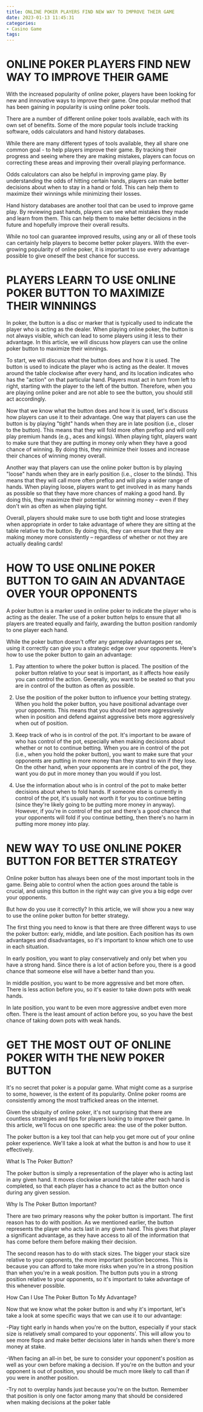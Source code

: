 ```yaml
---
title: ONLINE POKER PLAYERS FIND NEW WAY TO IMPROVE THEIR GAME
date: 2023-01-13 11:45:31
categories:
- Casino Game
tags:
---
```



#  ONLINE POKER PLAYERS FIND NEW WAY TO IMPROVE THEIR GAME

With the increased popularity of online poker, players have been looking for new and innovative ways to improve their game. One popular method that has been gaining in popularity is using online poker tools.

There are a number of different online poker tools available, each with its own set of benefits. Some of the more popular tools include tracking software, odds calculators and hand history databases.

While there are many different types of tools available, they all share one common goal - to help players improve their game. By tracking their progress and seeing where they are making mistakes, players can focus on correcting these areas and improving their overall playing performance.

Odds calculators can also be helpful in improving game play. By understanding the odds of hitting certain hands, players can make better decisions about when to stay in a hand or fold. This can help them to maximize their winnings while minimizing their losses.

Hand history databases are another tool that can be used to improve game play. By reviewing past hands, players can see what mistakes they made and learn from them. This can help them to make better decisions in the future and hopefully improve their overall results.

While no tool can guarantee improved results, using any or all of these tools can certainly help players to become better poker players. With the ever-growing popularity of online poker, it is important to use every advantage possible to give oneself the best chance for success.

#  PLAYERS LEARN TO USE ONLINE POKER BUTTON TO MAXIMIZE THEIR WINNINGS

In poker, the button is a disc or marker that is typically used to indicate the player who is acting as the dealer. When playing online poker, the button is not always visible, which can lead to some players using it less to their advantage. In this article, we will discuss how players can use the online poker button to maximize their winnings.

To start, we will discuss what the button does and how it is used. The button is used to indicate the player who is acting as the dealer. It moves around the table clockwise after every hand, and its location indicates who has the "action" on that particular hand. Players must act in turn from left to right, starting with the player to the left of the button. Therefore, when you are playing online poker and are not able to see the button, you should still act accordingly.

Now that we know what the button does and how it is used, let's discuss how players can use it to their advantage. One way that players can use the button is by playing "tight" hands when they are in late position (i.e., closer to the button). This means that they will fold more often preflop and will only play premium hands (e.g., aces and kings). When playing tight, players want to make sure that they are putting in money only when they have a good chance of winning. By doing this, they minimize their losses and increase their chances of winning money overall.

Another way that players can use the online poker button is by playing "loose" hands when they are in early position (i.e., closer to the blinds). This means that they will call more often preflop and will play a wider range of hands. When playing loose, players want to get involved in as many hands as possible so that they have more chances of making a good hand. By doing this, they maximize their potential for winning money – even if they don't win as often as when playing tight.

Overall, players should make sure to use both tight and loose strategies when appropriate in order to take advantage of where they are sitting at the table relative to the button. By doing this, they can ensure that they are making money more consistently – regardless of whether or not they are actually dealing cards!

#  HOW TO USE ONLINE POKER BUTTON TO GAIN AN ADVANTAGE OVER YOUR OPPONENTS

A poker button is a marker used in online poker to indicate the player who is acting as the dealer. The use of a poker button helps to ensure that all players are treated equally and fairly, awarding the button position randomly to one player each hand.

While the poker button doesn't offer any gameplay advantages per se, using it correctly can give you a strategic edge over your opponents. Here's how to use the poker button to gain an advantage:

1) Pay attention to where the poker button is placed. The position of the poker button relative to your seat is important, as it affects how easily you can control the action. Generally, you want to be seated so that you are in control of the button as often as possible.

2) Use the position of the poker button to influence your betting strategy. When you hold the poker button, you have positional advantage over your opponents. This means that you should bet more aggressively when in position and defend against aggressive bets more aggressively when out of position.

3) Keep track of who is in control of the pot. It's important to be aware of who has control of the pot, especially when making decisions about whether or not to continue betting. When you are in control of the pot (i.e., when you hold the poker button), you want to make sure that your opponents are putting in more money than they stand to win if they lose. On the other hand, when your opponents are in control of the pot, they want you do put in more money than you would if you lost.

4) Use the information about who is in control of the pot to make better decisions about when to fold hands. If someone else is currently in control of the pot, it's usually not worth it for you to continue betting (since they're likely going to be putting more money in anyway). However, if you're in control of the pot and there's a good chance that your opponents will fold if you continue betting, then there's no harm in putting more money into play.

#  NEW WAY TO USE ONLINE POKER BUTTON FOR BETTER STRATEGY

Online poker button has always been one of the most important tools in the game. Being able to control when the action goes around the table is crucial, and using this button in the right way can give you a big edge over your opponents.

But how do you use it correctly? In this article, we will show you a new way to use the online poker button for better strategy.

The first thing you need to know is that there are three different ways to use the poker button: early, middle, and late position. Each position has its own advantages and disadvantages, so it's important to know which one to use in each situation.

In early position, you want to play conservatively and only bet when you have a strong hand. Since there is a lot of action before you, there is a good chance that someone else will have a better hand than you.

In middle position, you want to be more aggressive and bet more often. There is less action before you, so it's easier to take down pots with weak hands.

In late position, you want to be even more aggressive andbet even more often. There is the least amount of action before you, so you have the best chance of taking down pots with weak hands.

#  GET THE MOST OUT OF ONLINE POKER WITH THE NEW POKER BUTTON

It's no secret that poker is a popular game. What might come as a surprise to some, however, is the extent of its popularity. Online poker rooms are consistently among the most trafficked areas on the internet.

Given the ubiquity of online poker, it's not surprising that there are countless strategies and tips for players looking to improve their game. In this article, we'll focus on one specific area: the use of the poker button.

The poker button is a key tool that can help you get more out of your online poker experience. We'll take a look at what the button is and how to use it effectively.

What Is The Poker Button?

The poker button is simply a representation of the player who is acting last in any given hand. It moves clockwise around the table after each hand is completed, so that each player has a chance to act as the button once during any given session.

Why Is The Poker Button Important?

There are two primary reasons why the poker button is important. The first reason has to do with position. As we mentioned earlier, the button represents the player who acts last in any given hand. This gives that player a significant advantage, as they have access to all of the information that has come before them before making their decision.

The second reason has to do with stack sizes. The bigger your stack size relative to your opponents, the more important position becomes. This is because you can afford to take more risks when you're in a strong position than when you're in a weak position. The button puts you in a strong position relative to your opponents, so it's important to take advantage of this whenever possible.

How Can I Use The Poker Button To My Advantage?

Now that we know what the poker button is and why it's important, let's take a look at some specific ways that we can use it to our advantage:


-Play tight early in hands when you're on the button, especially if your stack size is relatively small compared to your opponents'. This will allow you to see more flops and make better decisions later in hands when there's more money at stake.

-When facing an all-in bet, be sure to consider your opponent's position as well as your own before making a decision. If you're on the button and your opponent is out of position, you should be much more likely to call than if you were in another position.

-Try not to overplay hands just because you're on the button. Remember that position is only one factor among many that should be considered when making decisions at the poker table
